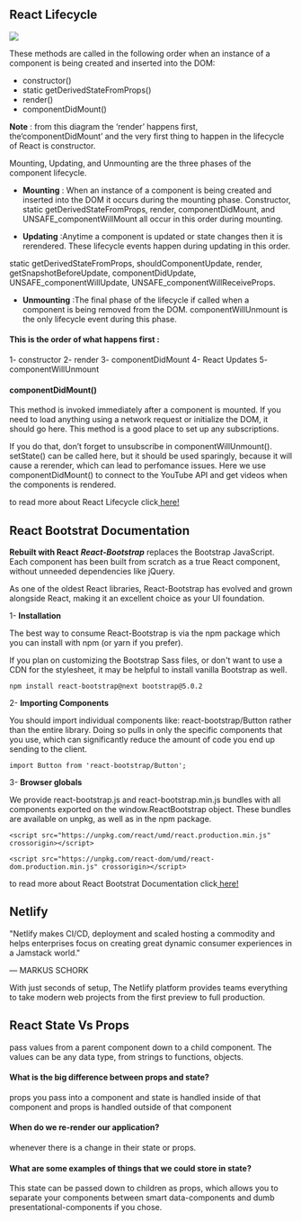 ## React Lifecycle


![](https://www.techdiagonal.com/wp-content/uploads/2019/09/react-props-blog-image-design-2.jpg)


These methods are called in the following order when an instance of a component is being created and inserted into the DOM:

- constructor()
- static getDerivedStateFromProps()
- render()
- componentDidMount()

**Note** : from this diagram the ‘render’ happens first, the‘componentDidMount’ and the very first thing to happen in the lifecycle of React is constructor.

Mounting, Updating, and Unmounting are the three phases of the component lifecycle.

- **Mounting** : When an instance of a component is being created and inserted into the DOM it occurs during the mounting phase. Constructor, static getDerivedStateFromProps, render, componentDidMount, and UNSAFE_componentWillMount all occur in this order during mounting.

- **Updating** :Anytime a component is updated or state changes then it is rerendered. These lifecycle events happen during updating in this order.

static getDerivedStateFromProps, shouldComponentUpdate, render,
getSnapshotBeforeUpdate, componentDidUpdate, UNSAFE_componentWillUpdate, UNSAFE_componentWillReceiveProps.

- **Unmounting** :The final phase of the lifecycle if called when a component is being removed from the DOM. componentWillUnmount is the only lifecycle event during this phase.

#### This is the order of what happens first : 

1- constructor
2- render
3- componentDidMount
4- React Updates
5- componentWillUnmount

#### componentDidMount()

This method is invoked immediately after a component is mounted. If you need to load anything using a network request or initialize the DOM, it should go here. This method is a good place to set up any subscriptions.

 If you do that, don’t forget to unsubscribe in componentWillUnmount().
setState() can be called here, but it should be used sparingly, because it will cause a rerender, which can lead to perfomance issues.
Here we use componentDidMount() to connect to the YouTube API and get videos when the components is rendered.

to read more about  React Lifecycle click[ here!]()

## React Bootstrat Documentation

**Rebuilt with React**
***React-Bootstrap*** replaces the Bootstrap JavaScript. Each component has been built from scratch as a true React component, without unneeded dependencies like jQuery.

As one of the oldest React libraries, React-Bootstrap has evolved and grown alongside React, making it an excellent choice as your UI foundation.

1- **Installation**

The best way to consume React-Bootstrap is via the npm package which you can install with npm (or yarn if you prefer).

If you plan on customizing the Bootstrap Sass files, or don't want to use a CDN for the stylesheet, it may be helpful to install vanilla Bootstrap as well.

`npm install react-bootstrap@next bootstrap@5.0.2`

2- **Importing Components**

You should import individual components like: react-bootstrap/Button rather than the entire library. Doing so pulls in only the specific components that you use, which can significantly reduce the amount of code you end up sending to the client.

`import Button from 'react-bootstrap/Button';`

3- **Browser globals**

We provide react-bootstrap.js and react-bootstrap.min.js bundles with all components exported on the window.ReactBootstrap object. These bundles are available on unpkg, as well as in the npm package.

`<script src="https://unpkg.com/react/umd/react.production.min.js" crossorigin></script>`

`<script
  src="https://unpkg.com/react-dom/umd/react-dom.production.min.js"
  crossorigin></script>`

to read more about React Bootstrat Documentation click[ here!](https://react-bootstrap.github.io/components/alerts)

## Netlify

"Netlify makes CI/CD, deployment and scaled hosting a commodity and helps enterprises focus on creating great dynamic consumer experiences in a Jamstack world."

— MARKUS SCHORK

With just seconds of setup, The Netlify platform provides teams everything to take modern web projects from the first preview to full production.

## React State Vs Props

 pass values from a parent component down to a child component. The values can be any data type, from strings to functions, objects.


#### What is the big difference between props and state?

props you pass into a component and state is handled inside of that component and props  is handled outside of that component

#### When do we re-render our application?

whenever there is a change in their state or props.

#### What are some examples of things that we could store in state?

This state can be passed down to children as props, which allows you to separate your components between smart data-components and dumb presentational-components if you chose.